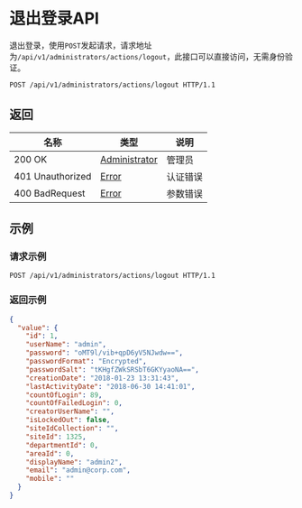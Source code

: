 # 退出登录API

退出登录，使用`POST`发起请求，请求地址为`/api/v1/administrators/actions/logout`，此接口可以直接访问，无需身份验证。

```http
POST /api/v1/administrators/actions/logout HTTP/1.1
```

## 返回

| 名称             | 类型                                                     | 说明     |
| ---------------- | -------------------------------------------------------- | -------- |
| 200 OK           | [Administrator](/administrators/README?id=administrator) | 管理员   |
| 401 Unauthorized | [Error](/error?id=error)                                 | 认证错误 |
| 400 BadRequest   | [Error](/error?id=error)                                 | 参数错误 |

## 示例

### 请求示例

```http
POST /api/v1/administrators/actions/logout HTTP/1.1
```

### 返回示例

```json
{
  "value": {
    "id": 1,
    "userName": "admin",
    "password": "oMT9l/vib+qpD6yV5NJwdw==",
    "passwordFormat": "Encrypted",
    "passwordSalt": "tKHgfZWkSRSbT6GKYyaoNA==",
    "creationDate": "2018-01-23 13:31:43",
    "lastActivityDate": "2018-06-30 14:41:01",
    "countOfLogin": 89,
    "countOfFailedLogin": 0,
    "creatorUserName": "",
    "isLockedOut": false,
    "siteIdCollection": "",
    "siteId": 1325,
    "departmentId": 0,
    "areaId": 0,
    "displayName": "admin2",
    "email": "admin@corp.com",
    "mobile": ""
  }
}
```
